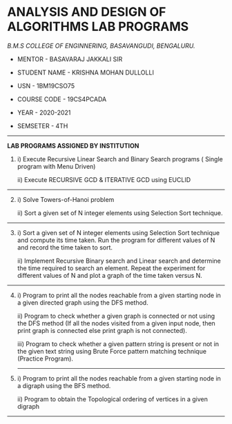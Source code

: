 # ANALYSIS AND DESIGN OF ALGORITHMS LAB PROGRAMS 





*B.M.S COLLEGE OF ENGINNERING, BASAVANGUDI, BENGALURU.*

* MENTOR - BASAVARAJ JAKKALI SIR

* STUDENT NAME - KRISHNA MOHAN DULLOLLI

* USN - 1BM19CSO75

* COURSE CODE - 19CS4PCADA

* YEAR - 2020-2021

* SEMSETER - 4TH


************************************************************************







******LAB PROGRAMS ASSIGNED BY INSTITUTION******



1) i) Execute Recursive Linear Search and Binary Search programs ( Single program with Menu Driven)
 
   ii) Execute RECURSIVE GCD & ITERATIVE GCD using EUCLID

----------------------------------------------------------------------------------------------------

2) i) Solve Towers-of-Hanoi problem
 
   ii) Sort a given set of N integer elements using Selection Sort technique.

----------------------------------------------------------------------------------------------------

3) i) Sort a given set of N integer elements using Selection Sort technique and compute its time taken. Run the program for different values of N and record the time taken to sort.
 
   ii) Implement Recursive Binary search and Linear search and determine the time required to search an element. Repeat the experiment for different values of N and plot a graph of the time taken versus N.

----------------------------------------------------------------------------------------------------

4) i) Program to print all the nodes reachable from a given starting node in a given directed graph using the DFS method. 
 
   ii) Program to check whether a given graph is connected or not using the DFS method (If all the nodes visited from a given input node, then print graph is connected else print graph is not connected).

   iii) Program to check whether a given pattern string is present or not in the given text string using Brute Force pattern matching technique (Practice Program).
   
   
   -------------------------------------------------------------------------------------------------
   
5) i) Program to print all the nodes reachable from a given starting node in a digraph using the BFS method. 

   ii) Program to obtain the Topological ordering of vertices in a given digraph

-------------------------------------------------------------------------------------------------
